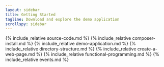 ```yaml
---
layout: sidebar
title: Getting Started
tagline: Download and explore the demo application
scrollspy: sidebar
---
```

{% include_relative source-code.md %}
{% include_relative composer-install.md %}
{% include_relative demo-application.md %}
{% include_relative directory-structure.md %}
{% include_relative create-a-web-page.md %}
{% include_relative functional-programming.md %}
{% include_relative events.md %}

